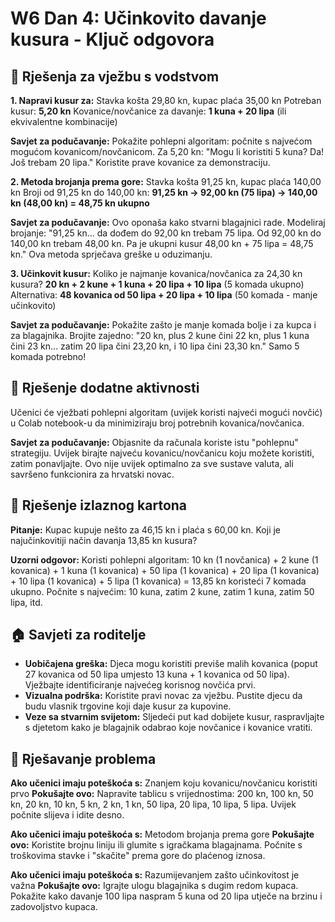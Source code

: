 # W6 Dan 4: Učinkovito davanje kusura - Ključ odgovora

## 📝 Rješenja za vježbu s vodstvom

**1. Napravi kusur za:** Stavka košta 29,80 kn, kupac plaća 35,00 kn
   Potreban kusur: **5,20 kn**
   Kovanice/novčanice za davanje: **1 kuna + 20 lipa** (ili ekvivalentne kombinacije)

**Savjet za podučavanje:** Pokažite pohlepni algoritam: počnite s najvećom mogućom kovanicom/novčanicom. Za 5,20 kn: "Mogu li koristiti 5 kuna? Da! Još trebam 20 lipa." Koristite prave kovanice za demonstraciju.

**2. Metoda brojanja prema gore:** Stavka košta 91,25 kn, kupac plaća 140,00 kn
   Broji od 91,25 kn do 140,00 kn: **91,25 kn → 92,00 kn (75 lipa) → 140,00 kn (48,00 kn) = 48,75 kn ukupno**

**Savjet za podučavanje:** Ovo oponaša kako stvarni blagajnici rade. Modeliraj brojanje: "91,25 kn... da dođem do 92,00 kn trebam 75 lipa. Od 92,00 kn do 140,00 kn trebam 48,00 kn. Pa je ukupni kusur 48,00 kn + 75 lipa = 48,75 kn." Ova metoda sprječava greške u oduzimanju.

**3. Učinkovit kusur:** Koliko je najmanje kovanica/novčanica za 24,30 kn kusura?
   **20 kn + 2 kune + 1 kuna + 20 lipa + 10 lipa** (5 komada ukupno)
   Alternativa: **48 kovanica od 50 lipa + 20 lipa + 10 lipa** (50 komada - manje učinkovito)

**Savjet za podučavanje:** Pokažite zašto je manje komada bolje i za kupca i za blagajnika. Brojite zajedno: "20 kn, plus 2 kune čini 22 kn, plus 1 kuna čini 23 kn... zatim 20 lipa čini 23,20 kn, i 10 lipa čini 23,30 kn." Samo 5 komada potrebno!

## 🚀 Rješenje dodatne aktivnosti

Učenici će vježbati pohlepni algoritam (uvijek koristi najveći mogući novčić) u Colab notebook-u da minimiziraju broj potrebnih kovanica/novčanica.

**Savjet za podučavanje:** Objasnite da računala koriste istu "pohlepnu" strategiju. Uvijek birajte najveću kovanicu/novčanicu koju možete koristiti, zatim ponavljajte. Ovo nije uvijek optimalno za sve sustave valuta, ali savršeno funkcionira za hrvatski novac.

## 🎯 Rješenje izlaznog kartona

**Pitanje:** Kupac kupuje nešto za 46,15 kn i plaća s 60,00 kn. Koji je najučinkovitiji način davanja 13,85 kn kusura?

**Uzorni odgovor:** Koristi pohlepni algoritam: 10 kn (1 novčanica) + 2 kune (1 kovanica) + 1 kuna (1 kovanica) + 50 lipa (1 kovanica) + 20 lipa (1 kovanica) + 10 lipa (1 kovanica) + 5 lipa (1 kovanica) = 13,85 kn koristeći 7 komada ukupno. Počnite s najvećim: 10 kuna, zatim 2 kune, zatim 1 kuna, zatim 50 lipa, itd.

## 🏠 Savjeti za roditelje

- **Uobičajena greška:** Djeca mogu koristiti previše malih kovanica (poput 27 kovanica od 50 lipa umjesto 13 kuna + 1 kovanica od 50 lipa). Vježbajte identificiranje najvećeg korisnog novčića prvi.
- **Vizualna podrška:** Koristite pravi novac za vježbu. Pustite djecu da budu vlasnik trgovine koji daje kusur za kupovine.
- **Veze sa stvarnim svijetom:** Sljedeći put kad dobijete kusur, raspravljajte s djetetom kako je blagajnik odabrao koje novčanice i kovanice vratiti.

## 🔧 Rješavanje problema

**Ako učenici imaju poteškoća s:** Znanjem koju kovanicu/novčanicu koristiti prvo
**Pokušajte ovo:** Napravite tablicu s vrijednostima: 200 kn, 100 kn, 50 kn, 20 kn, 10 kn, 5 kn, 2 kn, 1 kn, 50 lipa, 20 lipa, 10 lipa, 5 lipa. Uvijek počnite slijeva i idite desno.

**Ako učenici imaju poteškoća s:** Metodom brojanja prema gore
**Pokušajte ovo:** Koristite brojnu liniju ili glumite s igračkama blagajnama. Počnite s troškovima stavke i "skačite" prema gore do plaćenog iznosa.

**Ako učenici imaju poteškoća s:** Razumijevanjem zašto učinkovitost je važna
**Pokušajte ovo:** Igrajte ulogu blagajnika s dugim redom kupaca. Pokažite kako davanje 100 lipa naspram 5 kuna od 20 lipa utječe na brzinu i zadovoljstvo kupaca.